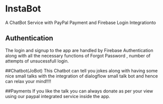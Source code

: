 # InstaBot
A ChatBot Service with PayPal Payment and Firebase Login Integrationto 

## Authentication
The login and signup to the app are handled by Firebase Authentication along with all the necessary functions of Forgot Password , number of 
attempts of unsucessfull login.

##Chatbot(JoBot)
This Chatbot can tell you jokes along with having some nice small talks with the integration of dialogflow small talk bot and hence can relax your mind!!!!

##Payments
If you like the talk you can always donate as per your view using our paypal integrated service inside the app.
